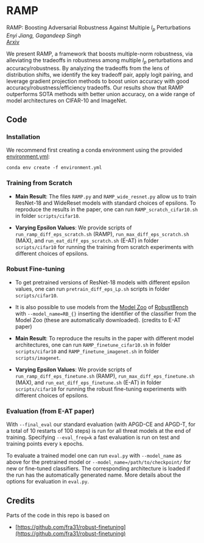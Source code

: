 # RAMP
RAMP: Boosting Adversarial Robustness Against Multiple $l_p$ Perturbations \
*Enyi Jiang, Gagandeep Singh*\
[Arxiv](https://arxiv.org/abs/2402.06827v1)

We present RAMP, a framework that boosts multiple-norm robustness, via alleviating the tradeoffs in robustness among multiple $l_p$ perturbations and accuracy/robustness. By analyzing the tradeoffs from the lens of distribution shifts, we identify the key tradeoff pair, apply logit pairing, and leverage gradient projection methods to boost union accuracy with good accuracy/robustness/efficiency tradeoffs. Our results show that RAMP outperforms SOTA methods with better union accuracy, on a wide range of model architectures on CIFAR-10 and ImageNet.

## Code

### Installation
We recommend first creating a conda environment using the provided [environment.yml](https://github.com/uiuc-focal-lab/RAMP/blob/main/environment.yml):

`conda env create -f environment.yml`

### Training from Scratch

+ **Main Result**: The files `RAMP.py` and `RAMP_wide_resnet.py` allow us to train ResNet-18 and WideReset models with standard choices of epsilons. To reproduce the results in the paper, one can run `RAMP_scratch_cifar10.sh` in folder `scripts/cifar10`.
  
+ **Varying Epsilon Values**: We provide scripts of `run_ramp_diff_eps_scratch.sh` (RAMP), `run_max_diff_eps_scratch.sh` (MAX), and `run_eat_diff_eps_scratch.sh` (E-AT) in folder `scripts/cifar10` for running the training from scratch experiments with different choices of epsilons. 

### Robust Fine-tuning

+ To get pretrained versions of ResNet-18 models with different epsilon values, one can run `pretrain_diff_eps_Lp.sh` scripts in folder `scripts/cifar10`.

+ It is also possible to use models from the [Model Zoo](https://github.com/RobustBench/robustbench#model-zoo) of [RobustBench](https://robustbench.github.io/)
with `--model_name=RB_{}` inserting the identifier of the classifier from the Model Zoo (these are automatically downloaded). (credits to E-AT paper)

+ **Main Result**:  To reproduce the results in the paper with different model architectures, one can run `RAMP_finetune_cifar10.sh` in folder `scripts/cifar10` and `RAMP_finetune_imagenet.sh` in folder `scripts/imagenet`.

+ **Varying Epsilon Values**: We provide scripts of `run_ramp_diff_eps_finetune.sh` (RAMP), `run_max_diff_eps_finetune.sh` (MAX), and `run_eat_diff_eps_finetune.sh` (E-AT) in folder `scripts/cifar10` for running the robust fine-tuning experiments with different choices of epsilons. 

### Evaluation (from E-AT paper)
With `--final_eval` our standard evaluation (with APGD-CE and APGD-T, for a total of 10 restarts of 100 steps) is run for all threat models at the end of training.
Specifying `--eval_freq=k` a fast evaluation is run on test and training points every `k` epochs.

To evaluate a trained model one can run `eval.py` with `--model_name` as above for the pretrained model or `--model_name=/path/to/checkpoint/` for new or fine-tuned
classifiers. The corresponding architecture is loaded if the run has the automatically generated name. More details about the options for evaluation in `eval.py`.

## Credits
Parts of the code in this repo is based on
+ [https://github.com/fra31/robust-finetuning](https://github.com/fra31/robust-finetuning)

